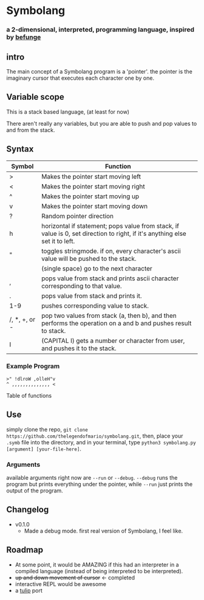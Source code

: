 # Symbolang
### a 2-dimensional, interpreted, programming language, inspired by [befunge](https://esolangs.org/wiki/Befunge)
## intro

The main concept of a Symbolang program is a 'pointer'. the pointer is the
imaginary cursor that executes each character one by one.

## Variable scope

This is a stack based language, (at least for now)

There aren't really any variables, but you are able to push and pop values to and from the stack.

## Syntax
| Symbol | Function |
|----------------|------------------------------------------|
| >              | Makes the pointer start moving left |
| <              | Makes the pointer start moving right |
| ^              | Makes the pointer start moving up |
| v              | Makes the pointer start moving down |
| ?              | Random pointer direction |
| h              | horizontal if statement; pops value from stack, if value is 0, set direction to right, if it's anything else set it to left. |
| "              | toggles stringmode. if on, every character's ascii value will be pushed to the stack. |
|                | (single space) go to the next character |
| ,              | pops value from stack and prints ascii character corresponding to that value.     |
| .              | pops value from stack and prints it. |
| 1-9            | pushes corresponding value to stack. |
| /, *, +, or -  | pop two values from stack (a, then b), and then performs the operation on a and b and pushes result to stack.|
| I              | (CAPITAL I) gets a number or character from user, and pushes it to the stack.                                |

### Example Program
```
>" !dlroW ,olleH"v
^ ,,,,,,,,,,,,,, <
```

Table of functions

## Use
simply clone the repo, `git clone https://github.com/thelegendofmario/symbolang.git`,
then, place your `.symb` file into the directory, and in your terminal, type
`python3 symbolang.py [argument] [your-file-here]`.

### Arguments
available arguments right now are `--run` or `--debug`.
`--debug` runs the program but prints everything under the pointer,
while `--run` just prints the output of the program.

## Changelog
* v0.1.0
    * Made a debug mode. first real version of Symbolang, I feel like.

## Roadmap
* At some point, it would be AMAZING if this had an interpreter in a compiled
language (instead of being interpreted to be interpreted).
* ~~up and down movement of cursor~~ <- completed
* interactive REPL would be awesome
* a [tulip](https://tulip.computer) port
